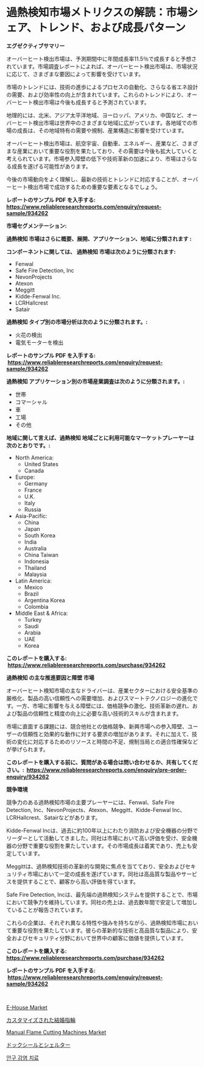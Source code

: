 <p><h1>過熱検知市場メトリクスの解読：市場シェア、トレンド、および成長パターン</h1></p><p><strong>エグゼクティブサマリー</strong></p>
<p><p>オーバーヒート検出市場は、予測期間中に年間成長率11.5％で成長すると予想されています。市場調査レポートによれば、オーバーヒート検出市場は、市場状況に応じて、さまざまな要因によって影響を受けています。 </p><p>市場のトレンドには、技術の進歩によるプロセスの自動化、さらなる省エネ設計の需要、および効率性の向上が含まれています。これらのトレンドにより、オーバーヒート検出市場は今後も成長すると予測されています。</p><p>地理的には、北米、アジア太平洋地域、ヨーロッパ、アメリカ、中国など、オーバーヒート検出市場は世界中のさまざまな地域に広がっています。各地域での市場の成長は、その地域特有の需要や規制、産業構造に影響を受けています。</p><p>オーバーヒート検出市場は、航空宇宙、自動車、エネルギー、産業など、さまざまな産業において重要な役割を果たしており、その需要は今後も拡大していくと考えられています。市場参入障壁の低下や技術革新の加速により、市場はさらなる成長を遂げる可能性があります。</p><p>今後の市場動向をよく理解し、最新の技術とトレンドに対応することが、オーバーヒート検出市場で成功するための重要な要素となるでしょう。</p></p>
<p><strong>レポートのサンプル PDF を入手する: <a href="https://www.reliableresearchreports.com/enquiry/request-sample/934262">https://www.reliableresearchreports.com/enquiry/request-sample/934262</a></strong></p>
<p><strong>市場セグメンテーション:</strong></p>
<p><strong> 過熱検知 市場はさらに概要、展開、アプリケーション、地域に分類されます :</strong></p>
<p><strong>コンポーネントに関しては、 過熱検知 市場は次のように分類されます: &nbsp;</strong></p>
<p><ul><li>Fenwal</li><li>Safe Fire Detection, Inc</li><li>NevonProjects</li><li>Atexon</li><li>Meggitt</li><li>Kidde-Fenwal Inc.</li><li>LCRHallcrest</li><li>Satair</li></ul></p>
<p><strong> 過熱検知 タイプ別の市場分析は次のように分類されます。:</strong></p>
<p><ul><li>火花の検出</li><li>電気モーターを検出</li></ul></p>
<p><strong>レポートのサンプル PDF を入手する: &nbsp;<a href="https://www.reliableresearchreports.com/enquiry/request-sample/934262">https://www.reliableresearchreports.com/enquiry/request-sample/934262</a></strong></p>
<p><strong> 過熱検知 アプリケーション別の市場産業調査は次のように分類されます。:</strong></p>
<p><ul><li>世帯</li><li>コマーシャル</li><li>車</li><li>工場</li><li>その他</li></ul></p>
<p><strong>地域に関して言えば、過熱検知 地域ごとに利用可能なマーケットプレーヤーは次のとおりです。:</strong></p>
<p><ul>
    <li>
        North America:
        <ul>
            <li>United States</li>
            <li>Canada</li>
        </ul>
    </li>
    <li>
        Europe:
        <ul>
            <li>Germany</li>
            <li>France</li>
            <li>U.K.</li>
            <li>Italy</li>
            <li>Russia</li>
        </ul>
    </li>
    <li>
        Asia-Pacific:
        <ul>
            <li>China</li>
            <li>Japan</li>
            <li>South Korea</li>
            <li>India</li>
            <li>Australia</li>
            <li>China Taiwan</li>
            <li>Indonesia</li>
            <li>Thailand</li>
            <li>Malaysia</li>
        </ul>
    </li>
    <li>
        Latin America:
        <ul>
            <li>Mexico</li>
            <li>Brazil</li>
            <li>Argentina Korea</li>
            <li>Colombia</li>
        </ul>
    </li>
    <li>
        Middle East & Africa:
        <ul>
            <li>Turkey</li>
            <li>Saudi</li>
            <li>Arabia</li>
            <li>UAE</li>
            <li>Korea</li>
        </ul>
    </li>
    </ul></p>
<p><strong>このレポートを購入する: &nbsp;<a href="https://www.reliableresearchreports.com/purchase/934262">https://www.reliableresearchreports.com/purchase/934262</a></strong></p>
<p><strong>過熱検知 の主な推進要因と障壁 市場</strong></p>
<p><p>オーバーヒート検知市場の主なドライバーは、産業セクターにおける安全基準の厳格化、製品の高い信頼性への需要増加、およびスマートテクノロジーの進化です。一方、市場に影響を与える障壁には、価格競争の激化、技術革新の遅れ、および製品の信頼性と精度の向上に必要な高い技術的スキルが含まれます。</p><p>市場に直面する課題には、競合他社との価格競争、新興市場への参入障壁、ユーザーの信頼性と効果的な動作に対する要求の増加があります。それに加えて、技術の変化に対応するためのリソースと時間の不足、規制当局との適合性確保などが挙げられます。</p></p>
<p><strong>このレポートを購入する前に、質問がある場合は問い合わせるか、共有してください。:&nbsp; <a href="https://www.reliableresearchreports.com/enquiry/pre-order-enquiry/934262">https://www.reliableresearchreports.com/enquiry/pre-order-enquiry/934262</a></strong></p>
<p><strong>競争環境</strong></p>
<p><p>競争力のある過熱検知市場の主要プレーヤーには、Fenwal、Safe Fire Detection, Inc、NevonProjects、Atexon、Meggitt、Kidde-Fenwal Inc、LCRHallcrest、Satairなどがあります。</p><p>Kidde-Fenwal Incは、過去に約100年以上にわたり消防および安全機器の分野でリーダーとして活動してきました。同社は市場において高い評価を受け、安全機器の分野で重要な役割を果たしています。その市場成長は着実であり、売上も安定しています。</p><p>Meggittは、過熱検知技術の革新的な開発に焦点を当てており、安全およびセキュリティ市場において一定の成長を遂げています。同社は高品質な製品やサービスを提供することで、顧客から高い評価を得ています。</p><p>Safe Fire Detection, Incは、最先端の過熱検知システムを提供することで、市場において競争力を維持しています。同社の売上は、過去数年間で安定して増加していることが報告されています。</p><p>これらの企業は、それぞれ異なる特性や強みを持ちながら、過熱検知市場において重要な役割を果たしています。彼らの革新的な技術と高品質な製品により、安全およびセキュリティ分野において世界中の顧客に価値を提供しています。</p></p>
<p><strong>このレポートを購入する: &nbsp; <a href="https://www.reliableresearchreports.com/purchase/934262">https://www.reliableresearchreports.com/purchase/934262</a></strong></p>
<p><strong>レポートのサンプル PDF を入手する: &nbsp;<a href="https://www.reliableresearchreports.com/enquiry/request-sample/934262">https://www.reliableresearchreports.com/enquiry/request-sample/934262</a></strong><strong></strong></p>
<p>&nbsp;</p>
<p><p><a href="https://github.com/beatblasta/Market-Research-Report-List-2/blob/main/e-house-market.md">E-House Market</a></p><p><a href="https://medium.com/@the_orlando3017/%E3%82%AB%E3%82%B9%E3%82%BF%E3%83%9E%E3%82%A4%E3%82%BA%E3%81%95%E3%82%8C%E3%81%9F%E3%82%A6%E3%82%A7%E3%83%87%E3%82%A3%E3%83%B3%E3%82%B0%E3%83%AA%E3%83%B3%E3%82%B0%E3%81%AE%E5%B8%82%E5%A0%B4%E8%A6%8F%E6%A8%A1-cagr-%E3%83%88%E3%83%AC%E3%83%B3%E3%83%892024%E5%B9%B4-2030%E5%B9%B4-b0e76b79de5a">カスタマイズされた結婚指輪</a></p><p><a href="https://gamy-alyssum-396.notion.site/Manual-Flame-Cutting-Machines-Market-Centers-on-Aspects-such-as-Market-Growth-Market-Share-Market--4716c841ce13412cb803987958469230">Manual Flame Cutting Machines Market</a></p><p><a href="https://medium.com/@jazminjones30/%E3%83%89%E3%83%83%E3%82%AF%E3%82%B7%E3%83%BC%E3%83%AB%E3%81%A8%E3%82%B7%E3%82%A7%E3%83%AB%E3%82%BF%E3%83%BC%E5%B8%82%E5%A0%B4-%E7%A8%AE%E9%A1%9E-%E3%82%A2%E3%83%97%E3%83%AA%E3%82%B1%E3%83%BC%E3%82%B7%E3%83%A7%E3%83%B3-%E5%9C%B0%E7%90%86%E3%81%AB%E3%82%88%E3%82%8B%E5%8C%85%E6%8B%AC%E7%9A%84%E3%81%AA%E8%A9%95%E4%BE%A1-e4c2f20e0ae9">ドックシールとシェルター</a></p><p><a href="https://medium.com/@m.arbadji/%EC%95%88%EA%B5%AC-%EA%B0%90%EC%97%BC-%EC%B9%98%EB%A3%8C-%EC%8B%9C%EC%9E%A5-%EA%B7%9C%EB%AA%A8-cagr-%ED%8A%B8%EB%A0%8C%EB%93%9C-2024-2030-f4467fefbbf7">안구 감염 치료</a></p></p>